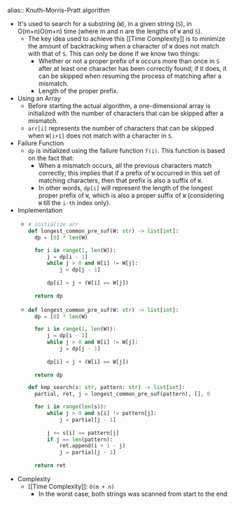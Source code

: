 alias:: Knuth-Morris-Pratt algorithm

- It's used to search for a substring (`W`), in a given string (`S`), in O(m+n)O(m+n) time (where m and n are the lengths of `W` and `S`).
	- The key idea used to achieve this [[Time Complexity]] is to minimize the amount of backtracking when a character of `W` does not match with that of `S`. This can only be done if we know two things:
		- Whether or not a proper prefix of `W` occurs more than once in `S` after at least one character has been correctly found; if it does, it can be skipped when resuming the process of matching after a mismatch.
		- Length of the proper prefix.
- Using an Array
	- Before starting the actual algorithm, a one-dimensional array is initialized with the number of characters that can be skipped after a mismatch.
	- `arr[i]` represents the number of characters that can be skipped when `W[i+1]` does not match with a character in `S`.
- Failure Function
	- `dp` is initialized using the failure function `f(i)`. This function is based on the fact that:
		- When a mismatch occurs, all the previous characters match correctly; this implies that if a prefix of `W` occurred in this set of matching characters, then that prefix is also a suffix of `W`.
		- In other words, `dp[i]` will represent the length of the longest proper prefix of `W`, which is also a proper suffix of `W` (considering `W` till the `i-th` index only).
- Implementation
	- ```python
	  # initialize arr
	  def longest_common_pre_suf(W: str) -> list[int]:
	    dp = [0] * len(W)
	  
	    for i in range(1, len(W)):
	        j = dp[i - 1]
	        while j > 0 and W[i] != W[j]:
	            j = dp[j - 1]
	        
	        dp[i] = j + (W[i] == W[j])
	        
	    return dp
	  ```
	- ```python
	  def longest_common_pre_suf(W: str) -> list[int]:
	    dp = [0] * len(W)
	  
	    for i in range(1, len(W)):
	        j = dp[i - 1]
	        while j > 0 and W[i] != W[j]:
	            j = dp[j - 1]
	        
	        dp[i] = j + (W[i] == W[j])
	        
	    return dp
	  
	  def kmp_search(s: str, pattern: str) -> list[int]:
	    partial, ret, j = longest_common_pre_suf(pattern), [], 0
	  
	    for i in range(len(s)):
	        while j > 0 and s[i] != pattern[j]:
	            j = partial[j - 1]
	        
	        j += s[i] == pattern[j]
	        if j == len(pattern):
	            ret.append(i + 1 - j)
	            j = partial[j - 1]
	    
	    return ret
	  ```
- Complexity
	- [[Time Complexity]]: `O(m + n)`
		- In the worst case, both strings was scanned from start to the end